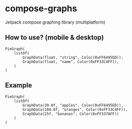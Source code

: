 # compose-graphs
Jetpack compose graphing library (multiplatform)

## How to use? (mobile & desktop)

```
PieGraph(
    listOf(
        GraphData(float, "string", Color(0xFF6495ED)),
        GraphData(float, "name", Color(0xFF33C4FF)),
    )
)
```
## Example
```
PieGraph(
    listOf(
        GraphData(39.0f, "apples", Color(0xFF6495ED)),
        GraphData(104.0f, "oranges", Color(0xFF33C4FF)),
        GraphData(25f, "bananas", Color(0xFF337AFF))
    )
)
```
